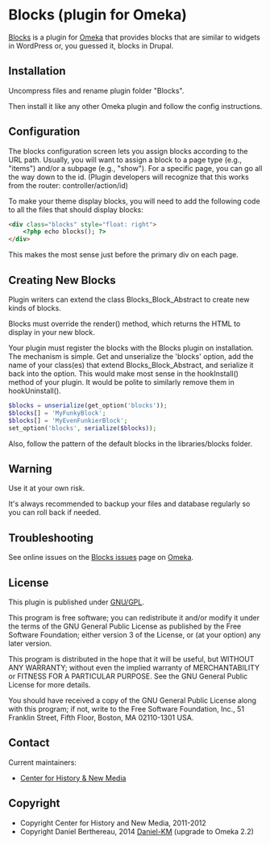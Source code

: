 Blocks (plugin for Omeka)
========================

[Blocks] is a plugin for [Omeka] that provides blocks that are similar to
widgets in WordPress or, you guessed it, blocks in Drupal.


Installation
------------

Uncompress files and rename plugin folder "Blocks".

Then install it like any other Omeka plugin and follow the config instructions.


Configuration
-------------

The blocks configuration screen lets you assign blocks according to the URL
path. Usually, you will want to assign a block to a page type (e.g., "items")
and/or a subpage (e.g., "show"). For a specific page, you can go all the way
down to the id. (Plugin developers will recognize that this works from the
router: controller/action/id)

To make your theme display blocks, you will need to add the following code to
all the files that should display blocks:

```html
<div class="blocks" style="float: right">
    <?php echo blocks(); ?>
</div>
```

This makes the most sense just before the primary div on each page.


Creating New Blocks
-------------------

Plugin writers can extend the class Blocks_Block_Abstract to create new kinds of
blocks.

Blocks must override the render() method, which returns the HTML to display in
your new block.

Your plugin must register the blocks with the Blocks plugin on installation. The
mechanism is simple. Get and unserialize the 'blocks' option, add the name of
your class(es) that extend Blocks_Block_Abstract, and serialize it back into the
option. This would make most sense in the hookInstall() method of your plugin.
It would be polite to similarly remove them in hookUninstall().

```php
$blocks = unserialize(get_option('blocks'));
$blocks[] = 'MyFunkyBlock';
$blocks[] = 'MyEvenFunkierBlock';
set_option('blocks', serialize($blocks));
```

Also, follow the pattern of the default blocks in the libraries/blocks folder.


Warning
-------

Use it at your own risk.

It's always recommended to backup your files and database regularly so you can
roll back if needed.


Troubleshooting
---------------

See online issues on the [Blocks issues] page on [Omeka].


License
-------

This plugin is published under [GNU/GPL].

This program is free software; you can redistribute it and/or modify it under
the terms of the GNU General Public License as published by the Free Software
Foundation; either version 3 of the License, or (at your option) any later
version.

This program is distributed in the hope that it will be useful, but WITHOUT
ANY WARRANTY; without even the implied warranty of MERCHANTABILITY or FITNESS
FOR A PARTICULAR PURPOSE. See the GNU General Public License for more
details.

You should have received a copy of the GNU General Public License along with
this program; if not, write to the Free Software Foundation, Inc.,
51 Franklin Street, Fifth Floor, Boston, MA 02110-1301 USA.


Contact
-------

Current maintainers:
* [Center for History & New Media]


Copyright
---------

* Copyright Center for History and New Media, 2011-2012
* Copyright Daniel Berthereau, 2014 [Daniel-KM] (upgrade to Omeka 2.2)


[Omeka]: https://omeka.org "Omeka.org"
[Blocks]: https://github.com/omeka/plugin-Blocks
[Blocks issues]: https://omeka.org/forums/forum/plugins
[GNU/GPL]: https://www.gnu.org/licenses/gpl-3.0.html
[Center for History & New Media]: http://chnm.gmu.edu
[Daniel-KM]: https://github.com/Daniel-KM "Daniel Berthereau"
